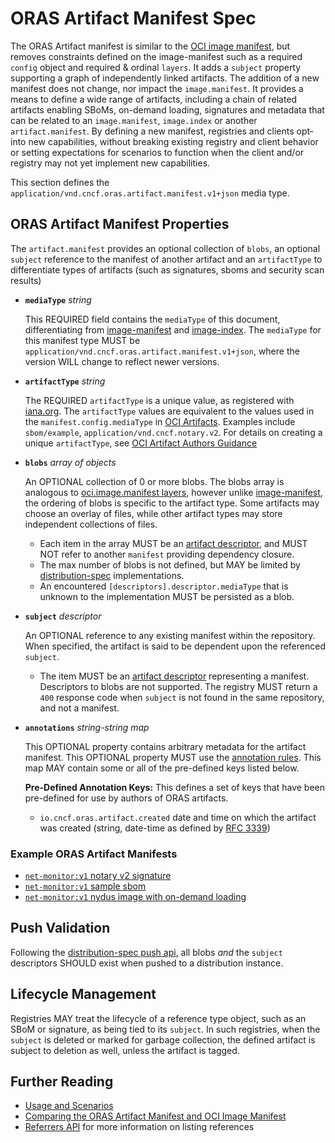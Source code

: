# ORAS Artifact Manifest Spec

The ORAS Artifact manifest is similar to the [OCI image manifest][oci-image-manifest-spec], but removes constraints defined on the image-manifest such as a required `config` object and required & ordinal `layers`.
It adds a `subject` property supporting a graph of independently linked artifacts.
The addition of a new manifest does not change, nor impact the `image.manifest`.
It provides a means to define a wide range of artifacts, including a chain of related artifacts enabling SBoMs, on-demand loading, signatures and metadata that can be related to an `image.manifest`, `image.index` or another `artifact.manifest`.
By defining a new manifest, registries and clients opt-into new capabilities, without breaking existing registry and client behavior or setting expectations for scenarios to function when the client and/or registry may not yet implement new capabilities.

This section defines the `application/vnd.cncf.oras.artifact.manifest.v1+json` media type.

## ORAS Artifact Manifest Properties

The `artifact.manifest` provides an optional collection of `blobs`, an optional `subject` reference to the manifest of another artifact and an `artifactType` to differentiate types of artifacts (such as signatures, sboms and security scan results)

- **`mediaType`** *string*

  This REQUIRED field contains the `mediaType` of this document, differentiating from [image-manifest][oci-image-manifest-spec] and [image-index][oci-image-index]. 
  The `mediaType` for this manifest type MUST be `application/vnd.cncf.oras.artifact.manifest.v1+json`, where the version WILL change to reflect newer versions.

- **`artifactType`** *string*

  The REQUIRED `artifactType` is a unique value, as registered with [iana.org][registering-iana].
  The `artifactType` values are equivalent to the values used in the `manifest.config.mediaType` in [OCI Artifacts][oci-artifacts].
  Examples include `sbom/example`, `application/vnd.cncf.notary.v2`.
  For details on creating a unique `artifactType`, see [OCI Artifact Authors Guidance][oci-artifact-authors]

- **`blobs`** *array of objects*

  An OPTIONAL collection of 0 or more blobs. The blobs array is analogous to [oci.image.manifest layers][oci-image-manifest-spec-layers], however unlike [image-manifest][oci-image-manifest-spec], the ordering of blobs is specific to the artifact type. Some artifacts may choose an overlay of files, while other artifact types may store independent collections of files.
    - Each item in the array MUST be an [artifact descriptor][descriptor], and MUST NOT refer to another `manifest` providing dependency closure.
    - The max number of blobs is not defined, but MAY be limited by [distribution-spec][oci-distribution-spec] implementations.
    - An encountered `[descriptors].descriptor.mediaType` that is unknown to the implementation MUST be persisted as a blob.


- **`subject`** *descriptor*

   An OPTIONAL reference to any existing manifest within the repository. When specified, the artifact is said to be dependent upon the referenced `subject`.
   - The item MUST be an [artifact descriptor][descriptor] representing a manifest. Descriptors to blobs are not supported. The registry MUST return a `400` response code when `subject` is not found in the same repository, and not a manifest.

- **`annotations`** *string-string map*

    This OPTIONAL property contains arbitrary metadata for the artifact manifest.
    This OPTIONAL property MUST use the [annotation rules][annotations-rules].
    This map MAY contain some or all of the pre-defined keys listed below.

    **Pre-Defined Annotation Keys:**
    This defines a set of keys that have been pre-defined for use by authors of ORAS artifacts.
    - `io.cncf.oras.artifact.created` date and time on which the artifact was created (string, date-time as defined by [RFC 3339][rfc-3339])

### Example ORAS Artifact Manifests

- [`net-monitor:v1` notary v2 signature](./examples/net-monitor-image-signature.json)
- [`net-monitor:v1` sample sbom](./examples/net-monitor-image-sbom.json)
- [`net-monitor:v1` nydus image with on-demand loading](./examples/net-monitor-image-nydus-ondemand-loading.json)

## Push Validation

Following the [distribution-spec push api](https://github.com/opencontainers/distribution-spec/blob/main/spec.md#push), all blobs *and* the `subject` descriptors SHOULD exist when pushed to a distribution instance.

## Lifecycle Management

Registries MAY treat the lifecycle of a reference type object, such as an SBoM or signature, as being tied to its `subject`. In such registries, when the `subject` is deleted or marked for garbage collection, the defined artifact is subject to deletion as well, unless the artifact is tagged.

## Further Reading

- [Usage and Scenarios](./scenarios.md)
- [Comparing the ORAS Artifact Manifest and OCI Image Manifest][manifest-differences]
- [Referrers API](./manifest-referrers-api.md) for more information on listing references

[annotations-rules]:               https://github.com/opencontainers/image-spec/blob/main/annotations.md#rules
[descriptor]:                      ./descriptor.md
[manifest-differences]:            ./README.md#comparing-the-oras-artifact-manifest-and-oci-image-manifest
[oci-artifact-authors]:            https://github.com/opencontainers/artifacts/blob/master/artifact-authors.md
[oci-artifacts]:                   https://github.com/opencontainers/artifacts
[oci-distribution-spec]:           https://github.com/opencontainers/distribution-spec
[oci-image-index]:                 https://github.com/opencontainers/image-spec/blob/master/image-index.md
[oci-image-manifest-spec-layers]:  https://github.com/opencontainers/image-spec/blob/master/manifest.md#image-manifest-property-descriptions
[oci-image-manifest-spec]:         https://github.com/opencontainers/image-spec/blob/master/manifest.md
[registering-iana]:                https://github.com/opencontainers/artifacts/blob/master/artifact-authors.md#registering-unique-types-with-iana
[rfc-3339]:                        https://tools.ietf.org/html/rfc3339#section-5.6
